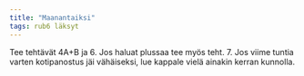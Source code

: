 ```yaml
---
title: "Maanantaiksi"
tags: rub6 läksyt
---
```


Tee tehtävät 4A+B ja 6. Jos haluat plussaa tee myös teht. 7. Jos viime tuntia varten kotipanostus jäi vähäiseksi, lue kappale vielä ainakin kerran kunnolla.

